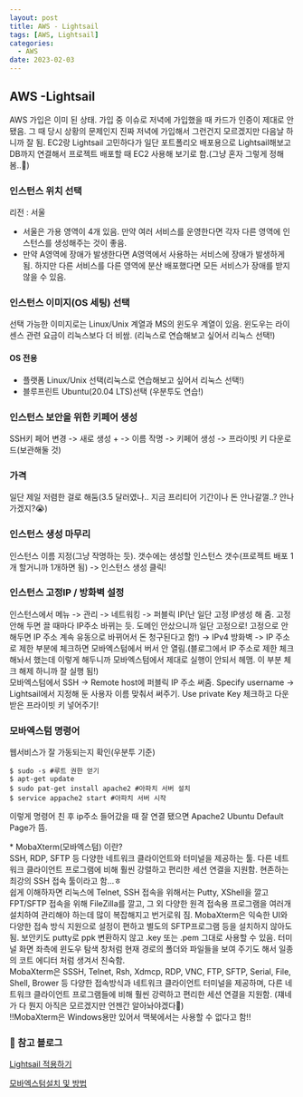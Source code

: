 ```yaml
---
layout: post
title: AWS - Lightsail
tags: [AWS, Lightsail]
categories:
  - AWS
date: 2023-02-03
---
```


## AWS -Lightsail

AWS 가입은 이미 된 상태. 가입 중 이슈로 저녁에 가입했을 때 카드가 인증이 제대로 안됐음. 그 때 당시 상황의 문제인지 진짜 저녁에 가입해서 그런건지 모르겠지만 다음날 하니까 잘 됨. EC2랑 Lightsail 고민하다가 일단 포트폴리오 배포용으로 Lightsail해보고 DB까지 연결해서 프로젝트 배포할 때 EC2 사용해 보기로 함.(그냥 혼자 그렇게 정해봄..🙂)

### 인스턴스 위치 선택

리전 : 서울

- 서울은 가용 영역이 4개 있음. 만약 여러 서비스를 운영한다면 각자 다른 영역에 인스턴스를 생성해주는 것이 좋음.
- 만약 A영역에 장애가 발생한다면 A영역에서 사용하는 서비스에 장애가 발생하게 됨. 하지만 다른 서비스를 다른 영역에 분산 배포했다면 모든 서비스가 장애를 받지 않을 수 있음.

### 인스턴스 이미지(OS 세팅) 선택

선택 가능한 이미지로는 Linux/Unix 계열과 MS의 윈도우 계열이 있음. 윈도우는 라이센스 관련 요금이 리눅스보다 더 비쌈. (리눅스로 연습해보고 싶어서 리눅스 선택!)

#### OS 전용

- 플랫폼 Linux/Unix 선택(리눅스로 연습해보고 싶어서 리눅스 선택!)
- 블루프린트 Ubuntu(20.04 LTS)선택 (우분투도 연습!)

### 인스턴스 보안을 위한 키페어 생성

SSH키 페어 변경 -> 새로 생성 + -> 이름 작명 -> 키페어 생성 -> 프라이빗 키 다운로드(보관해둘 것)

### 가격

일단 제일 저렴한 걸로 해둠(3.5 달러였나.. 지금 프리티어 기간이나 돈 안나갈껄..? 안나가겠지?😭)

### 인스턴스 생성 마무리

인스턴스 이름 지정(그냥 작명하는 듯). 갯수에는 생성할 인스턴스 갯수(프로젝트 배포 1개 할거니까 1개하면 됨) -> 인스턴스 생성 클릭!

### 인스턴스 고정IP / 방화벽 설정

인스턴스에서 메뉴 -> 관리 -> 네트워킹 -> 퍼블릭 IP(난 일단 고정 IP생성 해 줌. 고정 안해 두면 끌 때마다 IP주소 바뀌는 듯. 도메인 안샀으니까 일단 고정으로! 고정으로 안해두면 IP 주소 계속 유동으로 바뀌어서 돈 청구된다고 함!) -> IPv4 방화벽 -> IP 주소로 제한 부분에 체크하면 모바엑스텀에서 버서 안 열림.(블로그에서 IP 주소로 제한 체크해놔서 했는데 이렇게 해두니까 모바엑스텀에서 제대로 실행이 안되서 헤맴. 이 부분 체크 해제 하니까 잘 실행 됨!)  
모바엑스텀에서 SSH -> Remote host에 퍼블릭 IP 주소 써줌. Specify username -> Lightsail에서 지정해 둔 사용자 이름 맞춰서 써주기. Use private Key 체크하고 다운받은 프라이빗 키 넣어주기!

### 모바엑스텀 명령어

웹서비스가 잘 가동되는지 확인(우분투 기준)

```
$ sudo -s #루트 권한 얻기
$ apt-get update
$ sudo pat-get install apache2 #아파치 서버 설치
$ service appache2 start #아파치 서버 시작
```

이렇게 명령어 친 후 ip주소 들어갔을 때 잘 연결 됐으면 Apache2 Ubuntu Default Page가 뜸.

\* MobaXterm(모바엑스텀) 이란?  
SSH, RDP, SFTP 등 다양한 네트워크 클라이언트와 터미널을 제공하는 툴. 다른 네트워크 클라이언트 프로그램에 비해 훨씬 강렬하고 편리한 세션 연결을 지원함. 현존하는 최강의 SSH 접속 툴이라고 함...ㅎ  
쉽게 이해하자면 리눅스에 Telnet, SSH 접속을 위해서는 Putty, XShell을 깔고 FPT/SFTP 접속을 위해 FileZilla를 깔고, 그 외 다양한 원격 접속용 프로그램을 여러개 설치하여 관리해야 하는데 많이 복잡해지고 번거로워 짐.
MobaXterm은 익숙한 UI와 다양한 접속 방식 지원으로 설정이 편하고 별도의 SFTP프로그램 등을 설치하지 않아도 됨. 보안키도 putty로 ppk 변환하지 않고 .key 또는 .pem 그대로 사용할 수 있음. 터미널 화면 좌측에 윈도우 탐색 창처럼 현재 경로의 폴더와 파일들을 보여 주기도 해서 일종의 코트 에디터 처럼 생겨서 친숙함.  
MobaXterm은 SSSH, Telnet, Rsh, Xdmcp, RDP, VNC, FTP, SFTP, Serial, File, Shell, Brower 등 다양한 접속방식과 네트워크 클라이언트 터미널을 제공하며, 다른 네트워크 클라이언트 프로그램들에 비해 훨씬 강력하고 편리한 세션 연결을 지원함. (쟤네가 다 뭔지 아직은 모르겠지만 언젠간 알아놔야겠다🧐)  
!!MobaXterm은 Windows용만 있어서 맥북에서는 사용할 수 없다고 함!!

### 📌 참고 블로그

[Lightsail 적용하기](https://inpa.tistory.com/entry/mobaxterm-%f0%9f%92%bd-%eb%aa%a8%eb%b0%94%ec%97%91%ec%8a%a4%ed%85%80-%ec%84%a4%ec%b9%98-%ed%95%9c%ea%b8%80%ed%99%94-ssh-%ec%a0%91%ec%86%8d-%eb%b0%a9%eb%b2%95-%f0%9f%92%af-%ec%a0%95%eb%a6%ac)

[모바엑스텀설치 및 방법](https://inpa.tistory.com/entry/mobaxterm-%f0%9f%92%bd-%eb%aa%a8%eb%b0%94%ec%97%91%ec%8a%a4%ed%85%80-%ec%84%a4%ec%b9%98-%ed%95%9c%ea%b8%80%ed%99%94-ssh-%ec%a0%91%ec%86%8d-%eb%b0%a9%eb%b2%95-%f0%9f%92%af-%ec%a0%95%eb%a6%ac)
